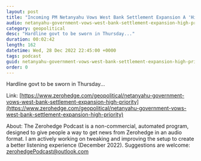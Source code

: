 ```yaml
---
layout: post
title: "Incoming PM Netanyahu Vows West Bank Settlement Expansion A 'High Priority'"
audio: netanyahu-government-vows-west-bank-settlement-expansion-high-priority-0
category: geopolitical
desc: "Hardline govt to be sworn in Thursday..."
duration: 00:02:42
length: 162
datetime: Wed, 28 Dec 2022 22:45:00 +0000
tags: podcast
guid: netanyahu-government-vows-west-bank-settlement-expansion-high-priority-0
order: 0
---
```

Hardline govt to be sworn in Thursday...

Link: [https://www.zerohedge.com/geopolitical/netanyahu-government-vows-west-bank-settlement-expansion-high-priority](https://www.zerohedge.com/geopolitical/netanyahu-government-vows-west-bank-settlement-expansion-high-priority)

About: The Zerohedge Podcast is a non-commercial, automated program, designed to give people a way to get news from Zerohedge in an audio format.  I am actively working on tweaking and improving the setup to create a better listening experience (December 2022).  Suggestions are welcome: [zerohedgePodcast@outlook.com](mailto:zerohedgePodcast@outlook.com)